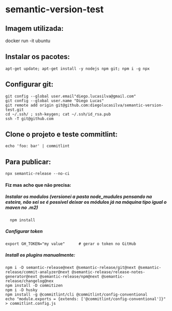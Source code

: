 # semantic-version-test

## Imagem utilizada: 
docker run -it ubuntu

## Instalar os pacotes: 
    apt-get update; apt-get install -y nodejs npm git; npm i -g npx

## Configurar git:
	git config --global user.email"diego.lucasilva@gmail.com"
	git config --global user.name "Diego Lucas"
	git remote add origin git@github.com:diegolucasilva/semantic-version-test.git
	cd ~/.ssh/ ; ssh-keygen; cat ~/.ssh/id_rsa.pub
	ssh -T git@github.com


## Clone o projeto e teste commitlint:
  ```echo 'foo: bar' | commitlint```



## Para publicar: 
    npx semantic-release --no-ci




####  Fiz mas acho que não precisa:
##### Instalar os modulos (versionei a pasta node_mudules pensando na esteira, não sei se é possivel deixar os módulos já na máquina tipo igual o maven no .m2)
      npm install
      
      
##### Configurar token
    export GH_TOKEN="my value"      # gerar o token no GitHub

##### Install os plugins manualmente: 
    npm i -D semantic-release@next @semantic-release/git@next @semantic-release/commit-analyzer@next @semantic-release/release-notes-generator@next @semantic-release/npm@next @semantic-release/changelog@nex
    npm install -D commitizen
    npm i -D husky
    npm install -g @commitlint/cli @commitlint/config-conventional
    echo "module.exports = {extends: ['@commitlint/config-conventional']}" > commitlint.config.js

    
